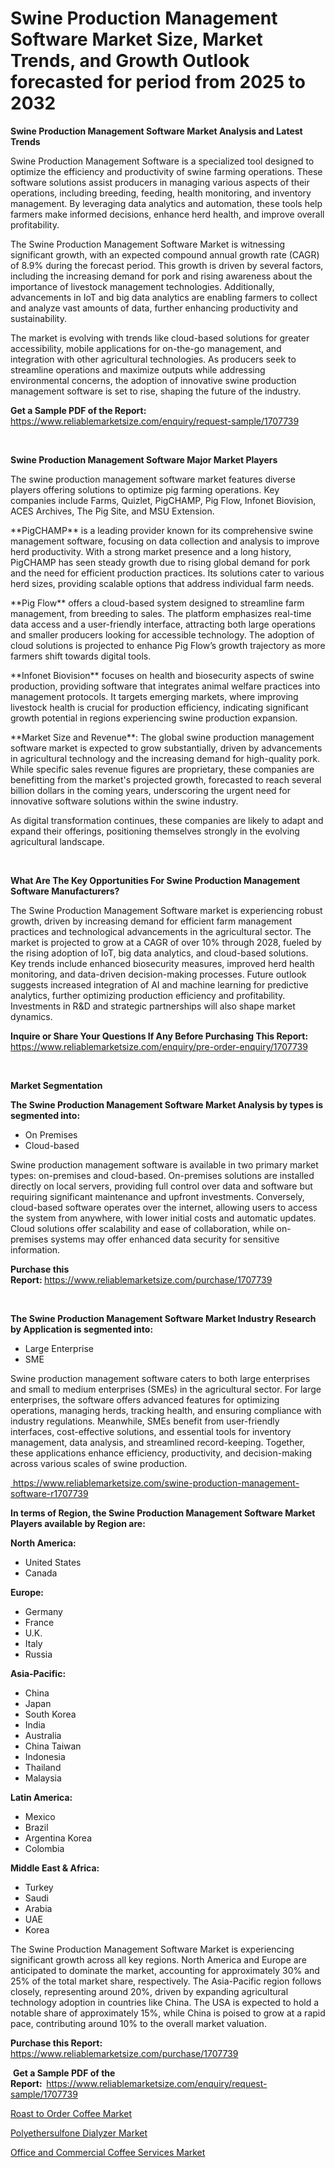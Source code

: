 <p><h1>Swine Production Management Software Market Size, Market Trends, and Growth Outlook forecasted for period from 2025 to 2032</h1></p><p><strong>Swine Production Management Software Market Analysis and Latest Trends</strong></p>
<p><p>Swine Production Management Software is a specialized tool designed to optimize the efficiency and productivity of swine farming operations. These software solutions assist producers in managing various aspects of their operations, including breeding, feeding, health monitoring, and inventory management. By leveraging data analytics and automation, these tools help farmers make informed decisions, enhance herd health, and improve overall profitability.</p><p>The Swine Production Management Software Market is witnessing significant growth, with an expected compound annual growth rate (CAGR) of 8.9% during the forecast period. This growth is driven by several factors, including the increasing demand for pork and rising awareness about the importance of livestock management technologies. Additionally, advancements in IoT and big data analytics are enabling farmers to collect and analyze vast amounts of data, further enhancing productivity and sustainability.</p><p>The market is evolving with trends like cloud-based solutions for greater accessibility, mobile applications for on-the-go management, and integration with other agricultural technologies. As producers seek to streamline operations and maximize outputs while addressing environmental concerns, the adoption of innovative swine production management software is set to rise, shaping the future of the industry.</p></p>
<p><strong>Get a Sample PDF of the Report:&nbsp;</strong> <a href="https://www.reliablemarketsize.com/enquiry/request-sample/1707739?utm_campaign=1103&utm_medium=2&utm_source=Github&utm_content=ia&utm_term=25032025&utm_id=swine-production-management-software">https://www.reliablemarketsize.com/enquiry/request-sample/1707739</a></p>
<p>&nbsp;</p>
<p><strong>Swine Production Management Software Major Market Players</strong></p>
<p><p>The swine production management software market features diverse players offering solutions to optimize pig farming operations. Key companies include Farms, Quizlet, PigCHAMP, Pig Flow, Infonet Biovision, ACES Archives, The Pig Site, and MSU Extension.</p><p>**PigCHAMP** is a leading provider known for its comprehensive swine management software, focusing on data collection and analysis to improve herd productivity. With a strong market presence and a long history, PigCHAMP has seen steady growth due to rising global demand for pork and the need for efficient production practices. Its solutions cater to various herd sizes, providing scalable options that address individual farm needs. </p><p>**Pig Flow** offers a cloud-based system designed to streamline farm management, from breeding to sales. The platform emphasizes real-time data access and a user-friendly interface, attracting both large operations and smaller producers looking for accessible technology. The adoption of cloud solutions is projected to enhance Pig Flow’s growth trajectory as more farmers shift towards digital tools.</p><p>**Infonet Biovision** focuses on health and biosecurity aspects of swine production, providing software that integrates animal welfare practices into management protocols. It targets emerging markets, where improving livestock health is crucial for production efficiency, indicating significant growth potential in regions experiencing swine production expansion.</p><p>**Market Size and Revenue**: The global swine production management software market is expected to grow substantially, driven by advancements in agricultural technology and the increasing demand for high-quality pork. While specific sales revenue figures are proprietary, these companies are benefitting from the market's projected growth, forecasted to reach several billion dollars in the coming years, underscoring the urgent need for innovative software solutions within the swine industry. </p><p>As digital transformation continues, these companies are likely to adapt and expand their offerings, positioning themselves strongly in the evolving agricultural landscape.</p></p>
<p>&nbsp;</p>
<p><strong>What Are The Key Opportunities For Swine Production Management Software Manufacturers?</strong></p>
<p><p>The Swine Production Management Software market is experiencing robust growth, driven by increasing demand for efficient farm management practices and technological advancements in the agricultural sector. The market is projected to grow at a CAGR of over 10% through 2028, fueled by the rising adoption of IoT, big data analytics, and cloud-based solutions. Key trends include enhanced biosecurity measures, improved herd health monitoring, and data-driven decision-making processes. Future outlook suggests increased integration of AI and machine learning for predictive analytics, further optimizing production efficiency and profitability. Investments in R&D and strategic partnerships will also shape market dynamics.</p></p>
<p><strong>Inquire or Share Your Questions If Any Before Purchasing This Report:</strong> <a href="https://www.reliablemarketsize.com/enquiry/pre-order-enquiry/1707739?utm_campaign=1103&utm_medium=2&utm_source=Github&utm_content=ia&utm_term=25032025&utm_id=swine-production-management-software">https://www.reliablemarketsize.com/enquiry/pre-order-enquiry/1707739</a></p>
<p>&nbsp;</p>
<p><strong>Market Segmentation</strong></p>
<p><strong>The Swine Production Management Software Market Analysis by types is segmented into:</strong></p>
<p><ul><li>On Premises</li><li>Cloud-based</li></ul></p>
<p><p>Swine production management software is available in two primary market types: on-premises and cloud-based. On-premises solutions are installed directly on local servers, providing full control over data and software but requiring significant maintenance and upfront investments. Conversely, cloud-based software operates over the internet, allowing users to access the system from anywhere, with lower initial costs and automatic updates. Cloud solutions offer scalability and ease of collaboration, while on-premises systems may offer enhanced data security for sensitive information.</p></p>
<p><strong>Purchase this Report:&nbsp;</strong><a href="https://www.reliablemarketsize.com/purchase/1707739?utm_campaign=1103&utm_medium=2&utm_source=Github&utm_content=ia&utm_term=25032025&utm_id=swine-production-management-software">https://www.reliablemarketsize.com/purchase/1707739</a></p>
<p>&nbsp;</p>
<p><strong>The Swine Production Management Software Market Industry Research by Application is segmented into:</strong></p>
<p><ul><li>Large Enterprise</li><li>SME</li></ul></p>
<p><p>Swine production management software caters to both large enterprises and small to medium enterprises (SMEs) in the agricultural sector. For large enterprises, the software offers advanced features for optimizing operations, managing herds, tracking health, and ensuring compliance with industry regulations. Meanwhile, SMEs benefit from user-friendly interfaces, cost-effective solutions, and essential tools for inventory management, data analysis, and streamlined record-keeping. Together, these applications enhance efficiency, productivity, and decision-making across various scales of swine production.</p></p>
<p><a href="https://www.reliablemarketsize.com/swine-production-management-software-r1707739?utm_campaign=1103&utm_medium=2&utm_source=Github&utm_content=ia&utm_term=25032025&utm_id=swine-production-management-software">&nbsp;https://www.reliablemarketsize.com/swine-production-management-software-r1707739</a></p>
<p><strong>In terms of Region, the Swine Production Management Software Market Players available by Region are:</strong></p>
<p>
    <p> <strong> North America: </strong>
        <ul>
            <li>United States</li>
            <li>Canada</li>
        </ul>
        </p> 
    <p> <strong> Europe: </strong>
        <ul>
            <li>Germany</li>
            <li>France</li>
            <li>U.K.</li>
            <li>Italy</li>
            <li>Russia</li>
        </ul>
        </p> 
    <p> <strong> Asia-Pacific: </strong>
        <ul>
            <li>China</li>
            <li>Japan</li>
            <li>South Korea</li>
            <li>India</li>
            <li>Australia</li>
            <li>China Taiwan</li>
            <li>Indonesia</li>
            <li>Thailand</li>
            <li>Malaysia</li>
        </ul>
        </p> 
    <p> <strong> Latin America: </strong>
        <ul>
            <li>Mexico</li>
            <li>Brazil</li>
            <li>Argentina Korea</li>
            <li>Colombia</li>
        </ul>
        </p> 
    <p> <strong> Middle East & Africa: </strong>
        <ul>
            <li>Turkey</li>
            <li>Saudi</li>
            <li>Arabia</li>
            <li>UAE</li>
            <li>Korea</li>
        </ul>
    </p>
    </p>
<p><p>The Swine Production Management Software Market is experiencing significant growth across all key regions. North America and Europe are anticipated to dominate the market, accounting for approximately 30% and 25% of the total market share, respectively. The Asia-Pacific region follows closely, representing around 20%, driven by expanding agricultural technology adoption in countries like China. The USA is expected to hold a notable share of approximately 15%, while China is poised to grow at a rapid pace, contributing around 10% to the overall market valuation.</p></p>
<p><strong>Purchase this Report: </strong><a href="https://www.reliablemarketsize.com/purchase/1707739?utm_campaign=1103&utm_medium=2&utm_source=Github&utm_content=ia&utm_term=25032025&utm_id=swine-production-management-software">https://www.reliablemarketsize.com/purchase/1707739</a></p>
<p>&nbsp;<strong>Get a Sample PDF of the Report:&nbsp;&nbsp;</strong><a href="https://www.reliablemarketsize.com/enquiry/request-sample/1707739?utm_campaign=1103&utm_medium=2&utm_source=Github&utm_content=ia&utm_term=25032025&utm_id=swine-production-management-software">https://www.reliablemarketsize.com/enquiry/request-sample/1707739</a></p>
<p><strong></strong></p>
<p><p><a href="https://github.com/gdfhhhj/Market-Research-Report-List-7/blob/main/roast-to-order-coffee-market.md?utm_campaign=1103&utm_medium=2&utm_source=Github&utm_content=ia&utm_term=25032025&utm_id=swine-production-management-software">Roast to Order Coffee Market</a></p><p><a href="https://github.com/wycheelwayeu/Market-Research-Report-List-1/blob/main/polyethersulfone-dialyzer-market.md?utm_campaign=1103&utm_medium=2&utm_source=Github&utm_content=ia&utm_term=25032025&utm_id=swine-production-management-software">Polyethersulfone Dialyzer Market</a></p><p><a href="https://github.com/auriashetzxj/Market-Research-Report-List-1/blob/main/office-and-commercial-coffee-services-market.md?utm_campaign=1103&utm_medium=2&utm_source=Github&utm_content=ia&utm_term=25032025&utm_id=swine-production-management-software">Office and Commercial Coffee Services Market</a></p></p>